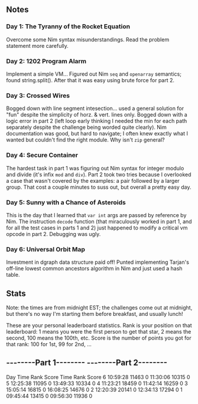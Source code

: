 
## Notes

### Day 1: The Tyranny of the Rocket Equation ###

Overcome some Nim syntax misunderstandings. Read the problem statement more carefully.

### Day 2: 1202 Program Alarm ###

Implement a simple VM...
Figured out Nim `seq` and `openarray` semantics; found string.split().
After that it was easy using brute force for part 2.

### Day 3: Crossed Wires ###

Bogged down with line segment intesection... used a general solution for "fun" despite the simplicity of horz. & vert. lines only. Bogged down with a logic error in part 2 (left loop early thinking I needed the min for each path separately despite the challenge being worded quite clearly). Nim documentation was good, but hard to navigate; I often knew exactly what 
I wanted but couldn't find the right module. Why isn't `zip` general?

### Day 4: Secure Container ###

The hardest task in part 1 was figuring out Nim syntax for integer modulo and divide (it's infix `mod` and `div`). Part 2 took two tries because I overlooked a case that wasn't covered by the examples: a pair followed by a larger group. That cost a couple minutes to suss out, but overall a pretty easy day.

### Day 5: Sunny with a Chance of Asteroids ###

This is the day that I learned that `var int` args are passed by reference by Nim. The  instruction `decode` function (that miraculously worked in part 1, and for all the test cases in parts 1 and 2) just happened to modify a critical vm opcode in part 2. Debugging was ugly.

### Day 6: Universal Orbit Map ###

Investment in dgraph data structure paid off! Punted implementing Tarjan's off-line lowest common ancestors algorithm in Nim and just used a hash table.


## Stats

Note: the times are from midnight EST; the challenges come out at midnight, but there's no way I'm starting them before breakfast, and usually lunch!

These are your personal leaderboard statistics. Rank is your position on that leaderboard: 1 means you were the first person to get that star, 2 means the second, 100 means the 100th, etc. Score is the number of points you got for that rank: 100 for 1st, 99 for 2nd, ...

##    --------Part 1--------   --------Part 2--------
Day       Time   Rank  Score       Time   Rank  Score
  6   10:59:28  11463      0   11:30:06  10315      0
  5   12:25:38  11095      0   13:49:33  10334      0
  4   11:23:21  18459      0   11:42:14  16259      0
  3   15:05:14  16815      0   16:08:25  14676      0
  2   12:20:39  20141      0   12:34:13  17294      0
  1   09:45:44  13415      0   09:56:30  11936      0

